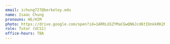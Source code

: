 ```yaml
---
email: ichung727@berkeley.edu
name: Isaac Chung
pronouns: HE/HIM
photo: https://drive.google.com/open?id=1ARRLGSZYMaCGwQN6Jcd6tIUnkkRK2NsP
role: Tutor (UCS1)
office-hours: TBA
---
```

